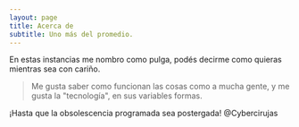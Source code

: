 ```yaml
---
layout: page
title: Acerca de
subtitle: Uno más del promedio.
---
```


En estas instancias me nombro como pulga, podés decirme como quieras mientras sea con cariño.

> Me gusta saber como funcionan las cosas como a mucha gente, y me gusta la "tecnología", en sus variables formas.

¡Hasta que la obsolescencia programada sea postergada!
@Cybercirujas

